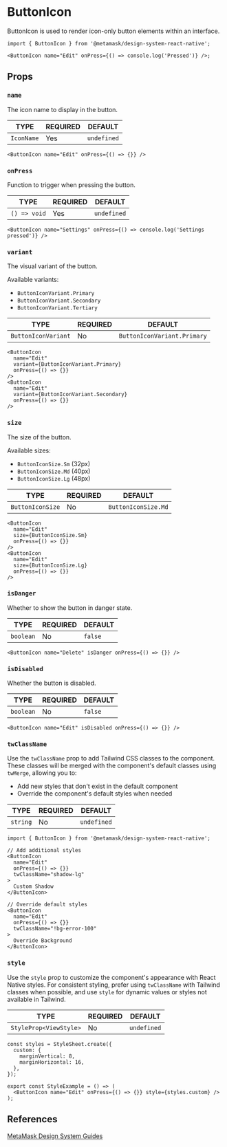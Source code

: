 # ButtonIcon

ButtonIcon is used to render icon-only button elements within an interface.

```tsx
import { ButtonIcon } from '@metamask/design-system-react-native';

<ButtonIcon name="Edit" onPress={() => console.log('Pressed')} />;
```

## Props

### `name`

The icon name to display in the button.

| TYPE       | REQUIRED | DEFAULT     |
| ---------- | -------- | ----------- |
| `IconName` | Yes      | `undefined` |

```tsx
<ButtonIcon name="Edit" onPress={() => {}} />
```

### `onPress`

Function to trigger when pressing the button.

| TYPE         | REQUIRED | DEFAULT     |
| ------------ | -------- | ----------- |
| `() => void` | Yes      | `undefined` |

```tsx
<ButtonIcon name="Settings" onPress={() => console.log('Settings pressed')} />
```

### `variant`

The visual variant of the button.

Available variants:

- `ButtonIconVariant.Primary`
- `ButtonIconVariant.Secondary`
- `ButtonIconVariant.Tertiary`

| TYPE                | REQUIRED | DEFAULT                     |
| ------------------- | -------- | --------------------------- |
| `ButtonIconVariant` | No       | `ButtonIconVariant.Primary` |

```tsx
<ButtonIcon
  name="Edit"
  variant={ButtonIconVariant.Primary}
  onPress={() => {}}
/>
<ButtonIcon
  name="Edit"
  variant={ButtonIconVariant.Secondary}
  onPress={() => {}}
/>
```

### `size`

The size of the button.

Available sizes:

- `ButtonIconSize.Sm` (32px)
- `ButtonIconSize.Md` (40px)
- `ButtonIconSize.Lg` (48px)

| TYPE             | REQUIRED | DEFAULT             |
| ---------------- | -------- | ------------------- |
| `ButtonIconSize` | No       | `ButtonIconSize.Md` |

```tsx
<ButtonIcon
  name="Edit"
  size={ButtonIconSize.Sm}
  onPress={() => {}}
/>
<ButtonIcon
  name="Edit"
  size={ButtonIconSize.Lg}
  onPress={() => {}}
/>
```

### `isDanger`

Whether to show the button in danger state.

| TYPE      | REQUIRED | DEFAULT |
| --------- | -------- | ------- |
| `boolean` | No       | `false` |

```tsx
<ButtonIcon name="Delete" isDanger onPress={() => {}} />
```

### `isDisabled`

Whether the button is disabled.

| TYPE      | REQUIRED | DEFAULT |
| --------- | -------- | ------- |
| `boolean` | No       | `false` |

```tsx
<ButtonIcon name="Edit" isDisabled onPress={() => {}} />
```

### `twClassName`

Use the `twClassName` prop to add Tailwind CSS classes to the component. These classes will be merged with the component's default classes using `twMerge`, allowing you to:

- Add new styles that don't exist in the default component
- Override the component's default styles when needed

| TYPE     | REQUIRED | DEFAULT     |
| -------- | -------- | ----------- |
| `string` | No       | `undefined` |

```tsx
import { ButtonIcon } from '@metamask/design-system-react-native';

// Add additional styles
<ButtonIcon
  name="Edit"
  onPress={() => {}}
  twClassName="shadow-lg"
>
  Custom Shadow
</ButtonIcon>

// Override default styles
<ButtonIcon
  name="Edit"
  onPress={() => {}}
  twClassName="!bg-error-100"
>
  Override Background
</ButtonIcon>
```

### `style`

Use the `style` prop to customize the component's appearance with React Native styles. For consistent styling, prefer using `twClassName` with Tailwind classes when possible, and use `style` for dynamic values or styles not available in Tailwind.

| TYPE                   | REQUIRED | DEFAULT     |
| ---------------------- | -------- | ----------- |
| `StyleProp<ViewStyle>` | No       | `undefined` |

```tsx
const styles = StyleSheet.create({
  custom: {
    marginVertical: 8,
    marginHorizontal: 16,
  },
});

export const StyleExample = () => (
  <ButtonIcon name="Edit" onPress={() => {}} style={styles.custom} />
);
```

## References

[MetaMask Design System Guides](https://www.notion.so/MetaMask-Design-System-Guides-Design-f86ecc914d6b4eb6873a122b83c12940)
